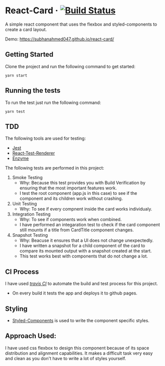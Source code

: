 # React-Card &middot; [![Build Status](https://travis-ci.org/subhanahmed047/react-card.svg?branch=master)](https://travis-ci.org/subhanahmed047/react-card)

A simple react component that uses the flexbox and styled-components to create a card layout.

Demo: https://subhanahmed047.github.io/react-card/

## Getting Started

Clone the project and run the following command to get started:
```
yarn start
```

## Running the tests

To run the test just run the following command:

```
yarn test
```

## TDD
The following tools are used for testing:

- [Jest](https://jestjs.io/)
- [React-Test-Renderer](https://reactjs.org/docs/test-renderer.html)
- [Enzyme](https://airbnb.io/enzyme/)

The following tests are performed in this project:

1. Smoke Testing
    - Why: Because this test provides you with Build Verification by ensuring that the most important features work.
    - I test the root component (app.js in this case) to see if the component and its children work without crashing. 
2. Unit Testing
    - Why: To see if every compnent inside the card works individualy.
3. Integration Testing
    - Why: To see if components work when combined.
    - I have performed an integaration test to check if the card component still mounts if a title from CardTitle component changes. 
4. Snapshot Testing
    - Why: Beacuse it ensures that a UI does not change unexpectedly. 
    - I have written a snapshot for a child component of the card to compare its mounted output with a snapshot created at the start. 
    - This test works best with components that do not change a lot. 

## CI Process
I have used [_travis CI_](https://travis-ci.org/) to automate the build and test process for this project. 
- On every build it tests the app and deploys it to github pages. 
## Styling

* [Styled-Components](https://www.styled-components.com) is used to write the component specific styles. 

## Approach Used:
I have used css flexbox to design this component because of its space distribution and alignment capabilities. It makes a difficult task very easy and clean as you don't have to write a lot of styles yourself. 

